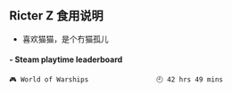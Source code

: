 ## Ricter Z 食用说明
- 喜欢猫猫，是个冇猫孤儿

<!-- steam-box start -->
#### - Steam playtime leaderboard
```text
🎮 World of Warships                 🕘 42 hrs 49 mins
```
<!-- Powered by https://github.com/YouEclipse/steam-box . -->
<!-- steam-box end -->
